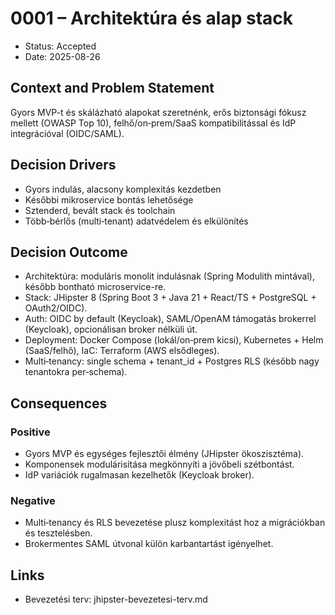 # 0001 – Architektúra és alap stack

- Status: Accepted
- Date: 2025-08-26

## Context and Problem Statement
Gyors MVP-t és skálázható alapokat szeretnénk, erős biztonsági fókusz mellett (OWASP Top 10), felhő/on‑prem/SaaS kompatibilitással és IdP integrációval (OIDC/SAML).

## Decision Drivers
- Gyors indulás, alacsony komplexitás kezdetben
- Későbbi mikroservice bontás lehetősége
- Sztenderd, bevált stack és toolchain
- Több‑bérlős (multi‑tenant) adatvédelem és elkülönítés

## Decision Outcome
- Architektúra: moduláris monolit indulásnak (Spring Modulith mintával), később bontható microservice-re.
- Stack: JHipster 8 (Spring Boot 3 + Java 21 + React/TS + PostgreSQL + OAuth2/OIDC).
- Auth: OIDC by default (Keycloak), SAML/OpenAM támogatás brokerrel (Keycloak), opcionálisan broker nélküli út.
- Deployment: Docker Compose (lokál/on‑prem kicsi), Kubernetes + Helm (SaaS/felhő), IaC: Terraform (AWS elsődleges).
- Multi‑tenancy: single schema + tenant_id + Postgres RLS (később nagy tenantokra per‑schema).

## Consequences
### Positive
- Gyors MVP és egységes fejlesztői élmény (JHipster ökoszisztéma).
- Komponensek modulárisítása megkönnyíti a jövőbeli szétbontást.
- IdP variációk rugalmasan kezelhetők (Keycloak broker).

### Negative
- Multi‑tenancy és RLS bevezetése plusz komplexitást hoz a migrációkban és tesztelésben.
- Brokermentes SAML útvonal külön karbantartást igényelhet.

## Links
- Bevezetési terv: jhipster-bevezetesi-terv.md